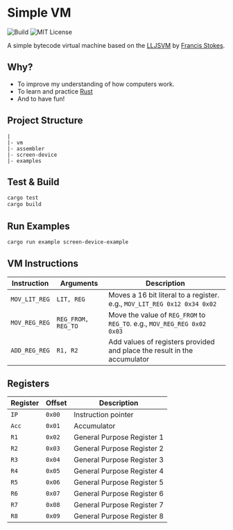 # Simple VM

![Build](https://github.com/renjithgr/simple-vm/workflows/Build/badge.svg)
![MIT License](https://img.shields.io/github/license/renjithgr/simple-vm.svg)

A simple bytecode virtual machine based on the [LLJSVM](https://github.com/LowLevelJavaScript/16-Bit-Virtual-Machine) by [Francis Stokes](https://github.com/francisrstokes).

## Why?

- To improve my understanding of how computers work.
- To learn and practice [Rust](https://www.rust-lang.org/)
- And to have fun!

## Project Structure

```
|
|- vm
|- assembler
|- screen-device
|- examples
```

## Test & Build

```sh
cargo test
cargo build
```

## Run Examples

```sh
cargo run example screen-device-example
```

## VM Instructions

| Instruction    | Arguments      | Description |
|----------------|----------------|-------------|
| `MOV_LIT_REG`  | `LIT, REG`     | Moves a 16 bit literal to a register. e.g., `MOV_LIT_REG 0x12 0x34 0x02`|
| `MOV_REG_REG`  | `REG_FROM, REG_TO`     | Move the value of `REG_FROM` to `REG_TO`. e.g., `MOV_REG_REG 0x02 0x03` |
| `ADD_REG_REG`  | `R1, R2`       | Add values of registers provided and place the result in the accumulator|

## Registers

| Register   | Offset      |Description|
|------------|-------------|-----------|
|`IP`        |`0x00`       | Instruction pointer |
|`Acc`       |`0x01`       | Accumulator |
|`R1`        |`0x02`       | General Purpose Register 1 |
|`R2`        |`0x03`       | General Purpose Register 2 |
|`R3`        |`0x04`       | General Purpose Register 3 |
|`R4`        |`0x05`       | General Purpose Register 4 |
|`R5`        |`0x06`       | General Purpose Register 5 |
|`R6`        |`0x07`       | General Purpose Register 6 |
|`R7`        |`0x08`       | General Purpose Register 7 |
|`R8`        |`0x09`       | General Purpose Register 8 |
